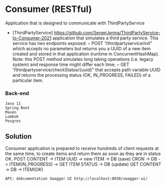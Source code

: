 # Consumer (RESTful)

Application that is designed to communicate with ThirdPartyService

* [ThirdPartyService] https://github.com/SergejJerma/ThirdPartyService-to-Consumer-2021
 application that simulates a third party service. This service has two endpoints exposed:
        ◦ POST “/thirdpartyservice/init” which accepts no parameters but returns you a UUID of a new item created and stored in that application (runtime in ConcurrentHashMap). Note: this POST method simulates long taking operations (i.e. legacy system) and response time might differ each time;
        ◦ GET “/thirdpartyservice/checkStatus/{uuid}" that accepts path variable UUID and returns the processing status (OK, IN_PROGRESS, FAILED) of a particular item.


### Back-end
```
Java 11
Spring Boot 
Maven
Lombok 
Posgres
```

## Solution
Consumer application is prepared to receive hundreds of client requests at the same time, to create items and return them as soon as they are in status OK.
POST CONTENT -> ITEM UUID -> new ITEM -> DB (save)
CRON -> DB -> ITEM(IN_PROGRESS) -> GET ITEM STATUS -> DB (update)
GET CONTENT -> DB -> ITEM(OK)

```
API: dokcumentation Swagger UI http://localhost:8038/swagger-ui/
